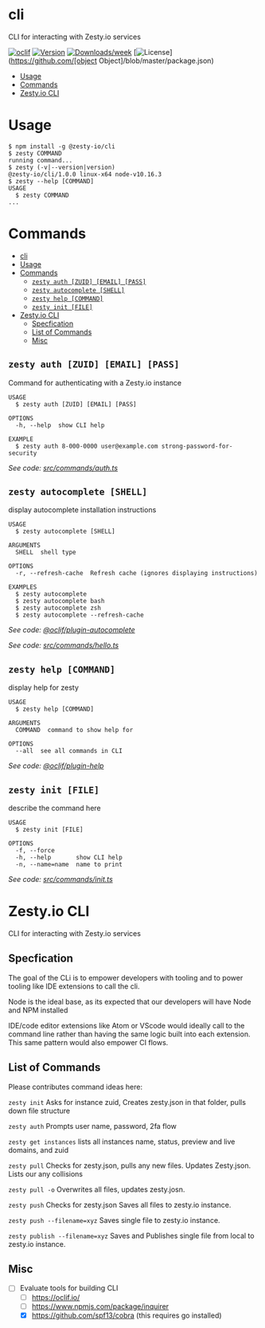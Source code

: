 cli
===

CLI for interacting with Zesty.io services

[![oclif](https://img.shields.io/badge/cli-oclif-brightgreen.svg)](https://oclif.io)
[![Version](https://img.shields.io/npm/v/cli.svg)](https://npmjs.org/package/cli)
[![Downloads/week](https://img.shields.io/npm/dw/cli.svg)](https://npmjs.org/package/cli)
[![License](https://img.shields.io/npm/l/cli.svg)](https://github.com/[object Object]/blob/master/package.json)

<!-- toc -->
* [Usage](#usage)
* [Commands](#commands)
* [Zesty.io CLI](#zestyio-cli)
<!-- tocstop -->
# Usage
<!-- usage -->
```sh-session
$ npm install -g @zesty-io/cli
$ zesty COMMAND
running command...
$ zesty (-v|--version|version)
@zesty-io/cli/1.0.0 linux-x64 node-v10.16.3
$ zesty --help [COMMAND]
USAGE
  $ zesty COMMAND
...
```
<!-- usagestop -->
# Commands
<!-- commands -->
- [cli](#cli)
- [Usage](#usage)
- [Commands](#commands)
  - [`zesty auth [ZUID] [EMAIL] [PASS]`](#zesty-auth-zuid-email-pass)
  - [`zesty autocomplete [SHELL]`](#zesty-autocomplete-shell)
  - [`zesty help [COMMAND]`](#zesty-help-command)
  - [`zesty init [FILE]`](#zesty-init-file)
- [Zesty.io CLI](#zestyio-cli)
  - [Specfication](#specfication)
  - [List of Commands](#list-of-commands)
  - [Misc](#misc)

## `zesty auth [ZUID] [EMAIL] [PASS]`

Command for authenticating with a Zesty.io instance

```
USAGE
  $ zesty auth [ZUID] [EMAIL] [PASS]

OPTIONS
  -h, --help  show CLI help

EXAMPLE
  $ zesty auth 8-000-0000 user@example.com strong-password-for-security
```

_See code: [src/commands/auth.ts](https://github.com/zesty-io/cli/blob/v1.0.0/src/commands/auth.ts)_

## `zesty autocomplete [SHELL]`

display autocomplete installation instructions

```
USAGE
  $ zesty autocomplete [SHELL]

ARGUMENTS
  SHELL  shell type

OPTIONS
  -r, --refresh-cache  Refresh cache (ignores displaying instructions)

EXAMPLES
  $ zesty autocomplete
  $ zesty autocomplete bash
  $ zesty autocomplete zsh
  $ zesty autocomplete --refresh-cache
```

_See code: [@oclif/plugin-autocomplete](https://github.com/oclif/plugin-autocomplete/blob/v0.1.4/src/commands/autocomplete/index.ts)_


_See code: [src/commands/hello.ts](https://github.com/zesty-io/cli/blob/v1.0.0/src/commands/hello.ts)_

## `zesty help [COMMAND]`

display help for zesty

```
USAGE
  $ zesty help [COMMAND]

ARGUMENTS
  COMMAND  command to show help for

OPTIONS
  --all  see all commands in CLI
```

_See code: [@oclif/plugin-help](https://github.com/oclif/plugin-help/blob/v2.2.1/src/commands/help.ts)_

## `zesty init [FILE]`

describe the command here

```
USAGE
  $ zesty init [FILE]

OPTIONS
  -f, --force
  -h, --help       show CLI help
  -n, --name=name  name to print
```

_See code: [src/commands/init.ts](https://github.com/zesty-io/cli/blob/v1.0.0/src/commands/init.ts)_
<!-- commandsstop -->




# Zesty.io CLI
CLI for interacting with Zesty.io services

## Specfication

The goal of the CLi is to empower developers with tooling and to power tooling like IDE extensions to call the cli.

Node is the ideal base, as its expected that our developers will have Node and NPM installed

IDE/code editor extensions like Atom or VScode would ideally call to the command line rather than having the same logic built into each extension. This same pattern would also empower CI flows.


## List of Commands
Please contributes command ideas here:

`zesty init` 
Asks for instance zuid, Creates zesty.json in that folder, pulls down file structure

`zesty auth`
Prompts user name, password, 2fa flow

`zesty get instances`
lists all instances name, status, preview and live domains, and zuid

`zesty pull` 
Checks for zesty.json, pulls any new files. Updates Zesty.json. Lists our any collisions

  `zesty pull -o` 
   Overwrites all files, updates zesty.josn.

`zesty push` 
Checks for zesty.json Saves all files to zesty.io instance.

`zesty push --filename=xyz` 
Saves single file to zesty.io instance.

`zesty publish --filename=xyz` 
Saves and Publishes single file from local to zesty.io instance.


## Misc
- [ ] Evaluate tools for building CLI
  - [ ] https://oclif.io/
  - [ ] https://www.npmjs.com/package/inquirer
  - [X] https://github.com/spf13/cobra (this requires go installed)
